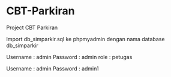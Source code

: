 # CBT-Parkiran
Project CBT Parkiran

Import db_simparkir.sql ke phpmyadmin dengan nama database db_simparkir

Username : admin 
Password : admin
role : petugas

Username : admin
Password : admin1
